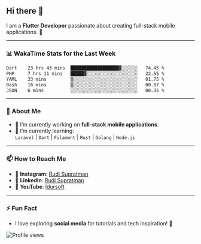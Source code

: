 ## Hi there 👋

I am a **Flutter Developer** passionate about creating full-stack mobile applications. 🚀

---

### 📊 WakaTime Stats for the Last Week
<!--START_SECTION:waka-->

```txt
Dart    23 hrs 43 mins  ██████████████████▓░░░░░░   74.45 %
PHP     7 hrs 11 mins   █████▓░░░░░░░░░░░░░░░░░░░   22.55 %
YAML    33 mins         ▒░░░░░░░░░░░░░░░░░░░░░░░░   01.75 %
Bash    16 mins         ▒░░░░░░░░░░░░░░░░░░░░░░░░   00.87 %
JSON    6 mins          ░░░░░░░░░░░░░░░░░░░░░░░░░   00.35 %
```

<!--END_SECTION:waka-->

---

### 🌱 About Me
- 🔭 I’m currently working on **full-stack mobile applications**.
- 🌱 I’m currently learning:  
  `Laravel` | `Dart` | `Filament` | `Rust` | `Golang` | `Node.js`

---

### 📫 How to Reach Me
- 💬 **Instagram**: [Rudi Supratman](https://www.instagram.com/rudisupratman97)  
- 💼 **LinkedIn**: [Rudi Supratman](https://www.linkedin.com/in/rudi-supratman-324233281)  
- 🎥 **YouTube**: [Idursoft](https://www.youtube.com/@adde5863)

---

### ⚡ Fun Fact
- I love exploring **social media** for tutorials and tech inspiration! 🎥

![Profile views](https://komarev.com/ghpvc/?username=idurgit&color=green)
